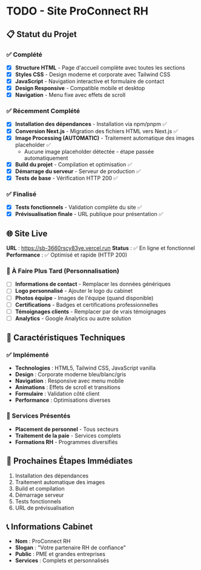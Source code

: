 # TODO - Site ProConnect RH

## 📋 Statut du Projet

### ✅ Complété
- [x] **Structure HTML** - Page d'accueil complète avec toutes les sections
- [x] **Styles CSS** - Design moderne et corporate avec Tailwind CSS
- [x] **JavaScript** - Navigation interactive et formulaire de contact
- [x] **Design Responsive** - Compatible mobile et desktop
- [x] **Navigation** - Menu fixe avec effets de scroll

### ✅ Récemment Complété
- [x] **Installation des dépendances** - Installation via npm/pnpm ✅
- [x] **Conversion Next.js** - Migration des fichiers HTML vers Next.js ✅
- [x] **Image Processing (AUTOMATIC)** - Traitement automatique des images placeholder ✅
  - Aucune image placeholder détectée - étape passée automatiquement
- [x] **Build du projet** - Compilation et optimisation ✅
- [x] **Démarrage du serveur** - Serveur de production ✅
- [x] **Tests de base** - Vérification HTTP 200 ✅

### ✅ Finalisé
- [x] **Tests fonctionnels** - Validation complète du site ✅
- [x] **Prévisualisation finale** - URL publique pour présentation ✅

## 🌐 Site Live
**URL** : https://sb-3660rscy83ye.vercel.run
**Status** : ✅ En ligne et fonctionnel
**Performance** : ✅ Optimisé et rapide (HTTP 200)

### 📝 À Faire Plus Tard (Personnalisation)
- [ ] **Informations de contact** - Remplacer les données génériques
- [ ] **Logo personnalisé** - Ajouter le logo du cabinet
- [ ] **Photos équipe** - Images de l'équipe (quand disponible)
- [ ] **Certifications** - Badges et certifications professionnelles
- [ ] **Témoignages clients** - Remplacer par de vrais témoignages
- [ ] **Analytics** - Google Analytics ou autre solution

## 🎨 Caractéristiques Techniques

### ✅ Implémenté
- **Technologies** : HTML5, Tailwind CSS, JavaScript vanilla
- **Design** : Corporate moderne bleu/blanc/gris
- **Navigation** : Responsive avec menu mobile
- **Animations** : Effets de scroll et transitions
- **Formulaire** : Validation côté client
- **Performance** : Optimisations diverses

### 🌟 Services Présentés
- **Placement de personnel** - Tous secteurs
- **Traitement de la paie** - Services complets
- **Formations RH** - Programmes diversifiés

## 🚀 Prochaines Étapes Immédiates
1. Installation des dépendances
2. Traitement automatique des images
3. Build et compilation
4. Démarrage serveur
5. Tests fonctionnels
6. URL de prévisualisation

## 📞 Informations Cabinet
- **Nom** : ProConnect RH
- **Slogan** : "Votre partenaire RH de confiance"
- **Public** : PME et grandes entreprises
- **Services** : Complets et personnalisés